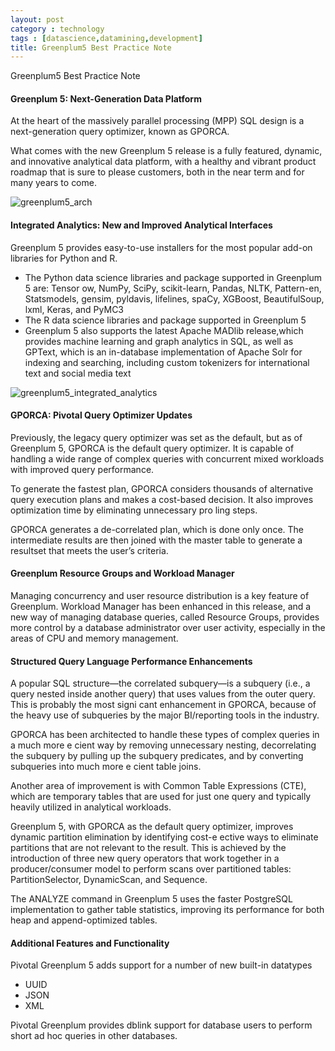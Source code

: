 ```yaml
---
layout: post
category : technology
tags : [datascience,datamining,development]
title: Greenplum5 Best Practice Note
---
```


Greenplum5 Best Practice Note


#### Greenplum 5: Next-Generation Data Platform

At the heart of the massively parallel processing (MPP) SQL design is a next-generation query optimizer, known as GPORCA.

What comes with the new Greenplum 5 release is a fully featured, dynamic, and innovative analytical data platform, with a healthy and vibrant product roadmap that is sure to please customers, both in the near term and for many years to come.

![greenplum5_arch](_includes/greenplum5_arch)

#### Integrated Analytics: New and Improved Analytical Interfaces

Greenplum 5 provides easy-to-use installers for the most popular add-on libraries for Python and R.

- The Python data science libraries and package supported in Greenplum 5 are: Tensor ow, NumPy, SciPy, scikit-learn, Pandas, NLTK, Pattern-en, Statsmodels, gensim, pyldavis, lifelines, spaCy, XGBoost, BeautifulSoup, lxml, Keras, and PyMC3
- The R data science libraries and package supported in Greenplum 5 
- Greenplum 5 also supports the latest Apache MADlib release,which provides machine learning and graph analytics in SQL, as well as GPText, which is an in-database implementation of Apache Solr for indexing and searching, including custom tokenizers for international text and social media text

![greenplum5_integrated_analytics](_includes/greenplum5_integrated_analytics)

#### GPORCA: Pivotal Query Optimizer Updates

 Previously, the legacy query optimizer was set as the default, but as of Greenplum 5, GPORCA is the default query optimizer. It is capable of handling a wide range of complex queries with concurrent mixed workloads with improved query performance.

 To generate the fastest plan, GPORCA considers thousands of alternative query execution plans and makes a cost-based decision. It also improves optimization time by eliminating unnecessary pro ling steps.

 GPORCA generates a de-correlated plan, which is done only once. The intermediate results are then joined with the master table to generate a resultset that meets the user’s criteria. 

#### Greenplum Resource Groups and Workload Manager

Managing concurrency and user resource distribution is a key feature of Greenplum. Workload Manager has been enhanced in this release, and a new way of managing database queries, called Resource Groups, provides more control by a database administrator over user activity, especially in the areas of CPU and memory management. 

#### Structured Query Language Performance Enhancements

A popular SQL structure—the correlated subquery—is a subquery (i.e., a query nested inside another query) that uses values from the outer query. This is probably the most signi cant enhancement in GPORCA, because of the heavy use of subqueries by the major BI/reporting tools in the industry.

 GPORCA has been architected to handle these types of complex queries in a much more e cient way by removing unnecessary nesting, decorrelating the subquery by pulling up the subquery predicates, and by converting subqueries into much more e cient table joins.

 Another area of improvement is with Common Table Expressions (CTE), which are temporary tables that are used for just one query and typically heavily utilized in analytical workloads. 


 Greenplum 5, with GPORCA as the default query optimizer, improves dynamic partition elimination by identifying cost-e ective ways
to eliminate partitions that are not relevant to the result. This is achieved by the introduction of three new query operators that work together in a producer/consumer model to perform scans over partitioned tables: PartitionSelector, DynamicScan, and Sequence. 


The ANALYZE command in Greenplum 5 uses the faster PostgreSQL implementation to gather table statistics, improving its performance for both heap and append-optimized tables.


#### Additional Features and Functionality

Pivotal Greenplum 5 adds support for a number of new built-in datatypes

- UUID
- JSON
- XML

Pivotal Greenplum provides dblink support for database users to perform short ad hoc queries in other databases.

